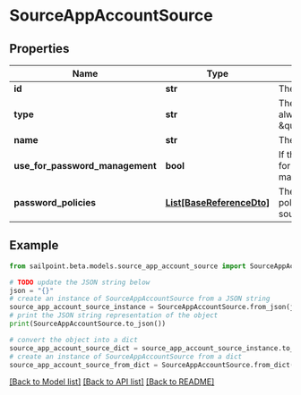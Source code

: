# SourceAppAccountSource


## Properties

Name | Type | Description | Notes
------------ | ------------- | ------------- | -------------
**id** | **str** | The source ID | [optional] 
**type** | **str** | The source type, will always be \&quot;SOURCE\&quot; | [optional] 
**name** | **str** | The source name | [optional] 
**use_for_password_management** | **bool** | If the source is used for password management | [optional] [default to False]
**password_policies** | [**List[BaseReferenceDto]**](BaseReferenceDto.md) | The password policies for the source | [optional] 

## Example

```python
from sailpoint.beta.models.source_app_account_source import SourceAppAccountSource

# TODO update the JSON string below
json = "{}"
# create an instance of SourceAppAccountSource from a JSON string
source_app_account_source_instance = SourceAppAccountSource.from_json(json)
# print the JSON string representation of the object
print(SourceAppAccountSource.to_json())

# convert the object into a dict
source_app_account_source_dict = source_app_account_source_instance.to_dict()
# create an instance of SourceAppAccountSource from a dict
source_app_account_source_from_dict = SourceAppAccountSource.from_dict(source_app_account_source_dict)
```
[[Back to Model list]](../README.md#documentation-for-models) [[Back to API list]](../README.md#documentation-for-api-endpoints) [[Back to README]](../README.md)


